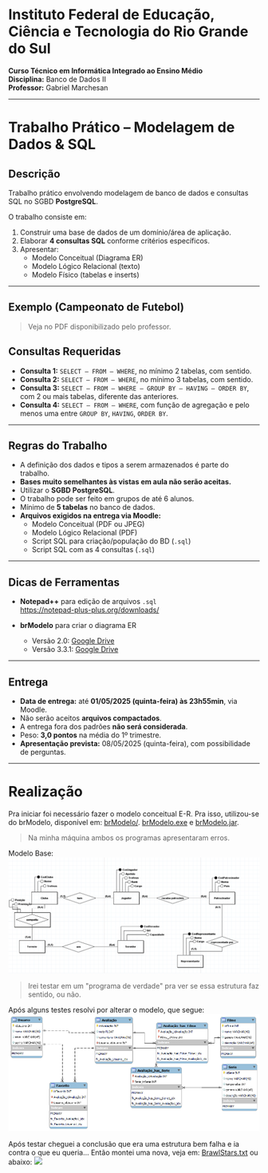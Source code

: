 # Instituto Federal de Educação, Ciência e Tecnologia do Rio Grande do Sul

**Curso Técnico em Informática Integrado ao Ensino Médio**  
**Disciplina:** Banco de Dados II  
**Professor:** Gabriel Marchesan

---

# Trabalho Prático – Modelagem de Dados & SQL

## Descrição

Trabalho prático envolvendo modelagem de banco de dados e consultas SQL no SGBD **PostgreSQL**.

O trabalho consiste em:

1. Construir uma base de dados de um domínio/área de aplicação.
2. Elaborar **4 consultas SQL** conforme critérios específicos.
3. Apresentar:
   - Modelo Conceitual (Diagrama ER)
   - Modelo Lógico Relacional (texto)
   - Modelo Físico (tabelas e inserts)

---

## Exemplo (Campeonato de Futebol)

> Veja no PDF disponibilizado pelo professor.

## Consultas Requeridas

- **Consulta 1:** `SELECT – FROM – WHERE`, no mínimo 2 tabelas, com sentido.
- **Consulta 2:** `SELECT – FROM – WHERE`, no mínimo 3 tabelas, com sentido.
- **Consulta 3:** `SELECT – FROM – WHERE – GROUP BY – HAVING – ORDER BY`, com 2 ou mais tabelas, diferente das anteriores.
- **Consulta 4:** `SELECT – FROM – WHERE`, com função de agregação e pelo menos uma entre `GROUP BY`, `HAVING`, `ORDER BY`.

---

## Regras do Trabalho

- A definição dos dados e tipos a serem armazenados é parte do trabalho.
- **Bases muito semelhantes às vistas em aula não serão aceitas.**
- Utilizar o **SGBD PostgreSQL**.
- O trabalho pode ser feito em grupos de até 6 alunos.
- Mínimo de **5 tabelas** no banco de dados.
- **Arquivos exigidos na entrega via Moodle:**
  - Modelo Conceitual (PDF ou JPEG)
  - Modelo Lógico Relacional (PDF)
  - Script SQL para criação/população do BD (`.sql`)
  - Script SQL com as 4 consultas (`.sql`)

---

## Dicas de Ferramentas

- **Notepad++** para edição de arquivos `.sql`  
  https://notepad-plus-plus.org/downloads/

- **brModelo** para criar o diagrama ER
  - Versão 2.0: [Google Drive](https://drive.google.com/drive/u/2/folders/1XIigo7cXocK7r2McwIi3-83XXa12v0ZU)
  - Versão 3.3.1: [Google Drive](https://drive.google.com/drive/u/2/folders/1bhIbfoPh1tOAYIaxOf_AX1WTX_1kkQJ5)

---

## Entrega

- **Data de entrega:** até **01/05/2025 (quinta-feira) às 23h55min**, via Moodle.
- Não serão aceitos **arquivos compactados**.
- A entrega fora dos padrões **não será considerada**.
- Peso: **3,0 pontos** na média do 1º trimestre.
- **Apresentação prevista:** 08/05/2025 (quinta-feira), com possibilidade de perguntas.

---

# Realização

Pra iniciar foi necessário fazer o modelo conceitual E-R. Pra isso, utilizou-se do brModelo, disponível em:
[brModelo/](src/brModelo/). [brModelo.exe](src/brModelo/brModelo.exe) e [brModelo.jar](src/brModelo/brModelo.jar).
> Na minha máquina ambos os programas apresentaram erros.

Modelo Base:
![modeloBase](src/modelo/ModeloBase.png)
> Irei testar em um "programa de verdade" pra ver se essa estrutura faz sentido, ou não.


Após alguns testes resolvi por alterar o modelo, que segue: ![Modelo](src/modelo/modeloMySqlWorkbench.png)

Após testar cheguei a conclusão que era uma estrutura bem falha e ia contra o que eu queria... Então montei uma nova, veja em: [BrawlStars.txt](src/base/BrawlStars.txt) ou abaixo:
![](src/modelo/)